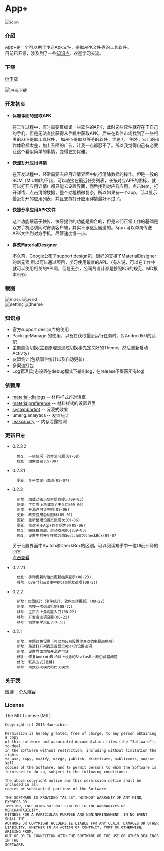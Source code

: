 # App+ #
![icon](/app/src/main/res/mipmap-xxxhdpi/ic_launcher.png "")
### 介绍 ###
App+是一个可以用于传送Apk文件，提取APK文件等的工具软件。<br>
目前已开源，涉及到了一些[知识点](#jump)。欢迎学习交流。

### 下载 ###

[fir下载](http://fir.im/appplus)<br>
<br>
![扫码下载](/art/download.png "扫码下载")


### 开发初衷 ###

* <b>优雅体面的提取APK</b><br><br>在工作过程中，有时需要反编译一些软件的APK，此时这些软件就存在于自己的手机，但是无法直接获得从手机中获取APK，后来在软件市场找到了一些相关的APK提取工具软件，
如APK提取器等等的软件，但是无一例外，它们的操作体验都太差，加上丑陋的广告，让我一点都忍不了。所以我觉得自己有必要让这个看似简单的事情，变得更加优雅。<br><br>
* <b>快速打开应用详情</b><br><br>在开发过程中，经常需要去应用详情界面中执行清除数据的操作。但是一般的ROM（MIUI做的不错，可以直接在最近任务列表，长按对应APP的图标，就可以打开应用详情）都只能去设置界面，然后找到对应的应用，点击item，打开详情，点击清除数据，整个过程稍微复杂。所以如果有一个app，可以显示最近打开的应用列表，并且支持打开应用详情最好不过了。<br><br>
* <b>快捷分享应用APK文件</b><br><br>这个功能跟茄子快传、快牙提供的功能是重合的，但是它们正常工作的基础是双方手机必须同时安装客户端，其实不该这么霸道的。App+可以单向传送APK文件到对方手机，尽管速度慢一点。<br><br>
* <b>喜欢MaterialDesigner</b><br><br>不久前，Google公布了support:design包，很好的支持了MaterialDesigner的新元素,所以可以通过项目，学习使用最新的API。（有人说，可以在工作中就可以使用相关的API啊，但是无奈，公司的设计都是按照IOS的规范，MD根本没影）

### 截图 ###

![index](/art/index.png "")
![send](/art/send.jpg "")<br>
![setting](/art/setting.png "")
![theme](/art/theme.png "")

### <a name="jump">知识点</a> ###
* 官方support design库的使用
* PackageManager的使用，以及在获取最近运行任务时，对Android5.0的适配
* 主题颜色切换(主要原理是通过切换事先定义好的Theme，然后重新启动Activity)
* 友盟统计(包括事件统计以及自动更新)
* 多渠道打包
* Log管理(动态设置在debug模式下输出log，在release下屏蔽所有log)

### 依赖库 ###
* [material-dialogs](https://github.com/afollestad/material-dialogs) -- 材料样式的对话框
* [materialpreference](https://github.com/jenzz/Android-MaterialPreference) -- 材料样式的设置界面
* [systembartint](https://github.com/jgilfelt/SystemBarTint) -- 沉浸式效果
* umeng.analytics -- 友盟统计
* [leakcanary](https://github.com/square/leakcanary) -- 内存泄露检测

### 更新日志 ###
* 0.2.3.2

        修复: 一些情况下的奔溃问题(09-08)
        优化: 搜索逻辑(09-08)

* 0.2.3.1

        更新: 关于文案小改动(09-07)

* 0.2.3

        新增: 加载动画以及空信息提示(09-03)
        新增: 主页右上角增加关于入口(09-06)
        新增: 开源许可证声明(09-06)
        更新: 改变应用启动图标(09-03)
        更新: 重新整理设置页面层次(09-06)
        更新: 修改关于App+的介绍内容(09-06)
        修复: 完成搜索后，滑动效果bug(09-03)
        修复: 设置中的开关样式为由Switch改为CheckBox(09-07)

    关于设置界面中Switch和CheckBox的区别，可以阅读知乎中一位UI设计师的回答<br>[点击查看](http://www.zhihu.com/question/22470976/answer/21465049)


* 0.2.2.1

        优化: 手动更新时给出更新结果提示(08-23)
        移除: Overflow菜单中的分享好友选项(08-23)

* 0.2.2

        新增：友盟统计（事件统计，软件自动更新）(08-22)
        新增: 再按一次退出机制(08-22)
        移除: 主页右上角设置入口(08-22)
        移除: 开发者选项设置(08-22)
        移除: 侧滑菜单交互(08-22)

* 0.2.1

        新增: 主题颜色设置（可以为应用设置你喜欢的主题颜色啦）
        新增: 最近打开列表是否显示App+的设置选项
        新增: 设置界面增加开源许可证
        修复: 修复Android5.0以上设备的StatusBar颜色异常问题
        修改: 联系方式(微博)
        移除: 切换夜间模式和白天模式

### 关于我 ###
[微博](http://weibo.com/u/1874136301)
&nbsp;&nbsp;&nbsp;[个人博客](https://maoruibin.github.io/)

### License ###

   The MIT License (MIT)

    Copyright (c) 2015 Maoruibin

    Permission is hereby granted, free of charge, to any person obtaining a copy
    of this software and associated documentation files (the "Software"), to deal
    in the Software without restriction, including without limitation the rights
    to use, copy, modify, merge, publish, distribute, sublicense, and/or sell
    copies of the Software, and to permit persons to whom the Software is
    furnished to do so, subject to the following conditions:

    The above copyright notice and this permission notice shall be included in all
    copies or substantial portions of the Software.

    THE SOFTWARE IS PROVIDED "AS IS", WITHOUT WARRANTY OF ANY KIND, EXPRESS OR
    IMPLIED, INCLUDING BUT NOT LIMITED TO THE WARRANTIES OF MERCHANTABILITY,
    FITNESS FOR A PARTICULAR PURPOSE AND NONINFRINGEMENT. IN NO EVENT SHALL THE
    AUTHORS OR COPYRIGHT HOLDERS BE LIABLE FOR ANY CLAIM, DAMAGES OR OTHER
    LIABILITY, WHETHER IN AN ACTION OF CONTRACT, TORT OR OTHERWISE, ARISING FROM,
    OUT OF OR IN CONNECTION WITH THE SOFTWARE OR THE USE OR OTHER DEALINGS IN THE
    SOFTWARE.